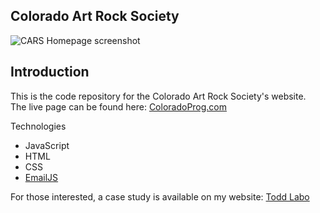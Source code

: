 ﻿## Colorado Art Rock Society 
 
![CARS Homepage screenshot](https://raw.githubusercontent.com/dreamlabo/coloradoprog/main/images/cars-homepage-screenshot.png)



## Introduction
This is the code repository for the Colorado Art Rock Society's website.  
The live page can be found here: [ColoradoProg.com](https://www.coloradoprog.com/)  


 Technologies
 - JavaScript
 - HTML
 - CSS
 - [EmailJS](https://www.emailjs.com/)

For those interested, a case study is available on my website:
[Todd Labo](https://dreamlabo.github.io/portfolio/cars-ui-case-study.html)


